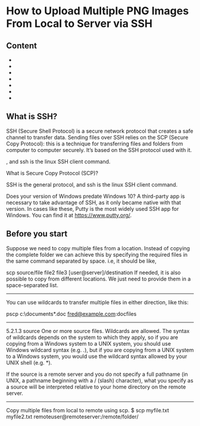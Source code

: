 # How to Upload Multiple PNG Images From Local to Server via SSH

## Content

- 
-
-
-
-
-
-

## What is SSH?

SSH (Secure Shell Protocol) is a secure network protocol that creates a safe channel to transfer data. Sending files over SSH relies on the SCP (Secure Copy Protocol): this is a technique for transferring files and folders from computer to computer securely. It’s based on the SSH protocol used with it.


, and ssh is the linux SSH client command.


What is Secure Copy Protocol (SCP)?



SSH is the general protocol, and ssh is the linux SSH client command.



Does your version of Windows predate Windows 10? A third-party app is necessary to take advantage of SSH, as it only became native with that version. In cases like these, Putty is the most widely used SSH app for Windows. You can find it at https://www.putty.org/.

## Before you start


Suppose we need to copy multiple files from a location. Instead of copying the complete folder we can achieve this by specifying the required files in the same command separated by space. i.e, it should be like,

scp source/file file2 file3 [user@server]/destination
If needed, it is also possible to copy from different locations. We just need to provide them in a space-separated list.

-------------
You can use wildcards to transfer multiple files in either direction, like this:

pscp c:\documents\*.doc fred@example.com:docfiles

---------

5.2.1.3 source
One or more source files. Wildcards are allowed. The syntax of wildcards depends on the system to which they apply, so if you are copying from a Windows system to a UNIX system, you should use Windows wildcard syntax (e.g. *.*), but if you are copying from a UNIX system to a Windows system, you would use the wildcard syntax allowed by your UNIX shell (e.g. *).

If the source is a remote server and you do not specify a full pathname (in UNIX, a pathname beginning with a / (slash) character), what you specify as a source will be interpreted relative to your home directory on the remote server.

-----------

Copy multiple files from local to remote using scp.
$ scp myfile.txt myfile2.txt remoteuser@remoteserver:/remote/folder/

